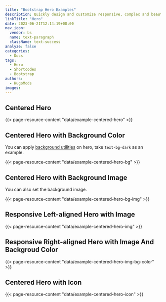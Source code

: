 ```yaml
---
title: "Bootstrap Hero Examples"
description: Quickly design and customize responsive, complex and beautiful Hero components with the Bootstrap shortcodes, the Hugo built-in shortcodes and the extended shortcodes.
linkTitle: "Hero"
date: 2023-06-21T12:14:19+08:00
nav_icon:
  vendor: bs
  name: text-paragraph
  className: text-success
analyze: false
categories:
  - Docs
tags:
  - Hero
  - Shortcodes
  - Bootstrap
authors:
  - HugoMods
images:
---
```


## Centered Hero

{{< page-resource-content "data/example-centered-hero" >}}

## Centered Hero with Background Color

You can apply [background utilities](https://getbootstrap.com/docs/5.3/helpers/color-background/) on hero, take `text-bg-dark` as an example.

{{< page-resource-content "data/example-centered-hero-bg" >}}

## Centered Hero with Background Image

You can also set the background image.

{{< page-resource-content "data/example-centered-hero-bg-img" >}}

## Responsive Left-aligned Hero with Image

{{< page-resource-content "data/example-centered-hero-img" >}}

## Responsive Right-aligned Hero with Image And Backgroud Color

{{< page-resource-content "data/example-centered-hero-img-bg-color" >}}

## Centered Hero with Icon

{{< page-resource-content "data/example-centered-hero-icon" >}}
